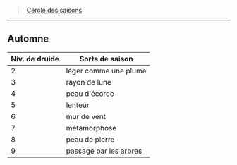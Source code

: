 ﻿---
!GenericItem
Name: Automne
Id: druid_seasons_hd.md#automne
ParentLink: druid_seasons_hd.md#cercle-des-saisons
ParentName: Cercle des saisons
NameLevel: 2
Attributes: {}
---
> [Cercle des saisons](hd_druid_seasons.md)

---

## Automne

|Niv. de druide|Sorts de saison|
|---|---|
|2|léger comme une plume|
|3|rayon de lune|
|4|peau d'écorce|
|5|lenteur|
|6|mur de vent|
|7|métamorphose|
|8|peau de pierre|
|9|passage par les arbres|

